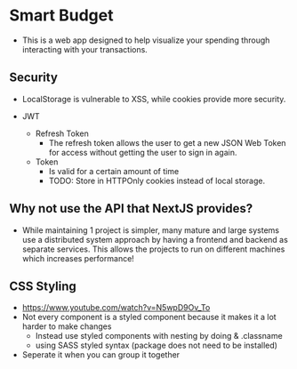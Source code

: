 # Smart Budget
- This is a web app designed to help visualize your spending through interacting with your transactions.


## Security
- LocalStorage is vulnerable to XSS, while cookies provide more security.


- JWT
	- Refresh Token 
		- The refresh token allows the user to get a new JSON Web Token for access without getting the user to sign in again.
	- Token
		- Is valid for a certain amount of time
		- TODO: Store in HTTPOnly cookies instead of local storage.

## Why not use the API that NextJS provides?
- While maintaining 1 project is simpler, many mature and large systems use a distributed system approach by having a frontend and backend as separate services. This allows the projects to run on different machines which increases performance!

## CSS Styling
- https://www.youtube.com/watch?v=N5wpD9Ov_To
- Not every component is a styled component because it makes it a lot harder to make changes
	- Instead use styled components with nesting by doing & .classname
	- using SASS styled syntax (package does not need to be installed)
- Seperate it when you can group it together